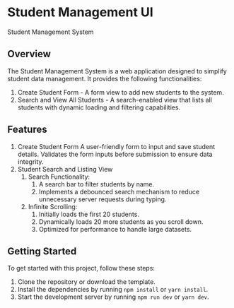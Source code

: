 # Student Management UI

Student Management System

## Overview

The Student Management System is a web application designed to simplify student data management. It provides the following functionalities:
1. Create Student Form - A form view to add new students to the system.
2. Search and View All Students - A search-enabled view that lists all students with dynamic loading and filtering capabilities.

## Features

1. Create Student Form
    A user-friendly form to input and save student details.
    Validates the form inputs before submission to ensure data integrity.
2. Student Search and Listing View
    1. Search Functionality:
        1. A search bar to filter students by name.
        2. Implements a debounced search mechanism to reduce unnecessary server requests during typing.
    2. Infinite Scrolling:
        1. Initially loads the first 20 students.
        2. Dynamically loads 20 more students as you scroll down.
        3. Optimized for performance to handle large datasets.

## Getting Started

To get started with this project, follow these steps:

1. Clone the repository or download the template.
2. Install the dependencies by running `npm install` or `yarn install`.
3. Start the development server by running `npm run dev` or `yarn dev`.
